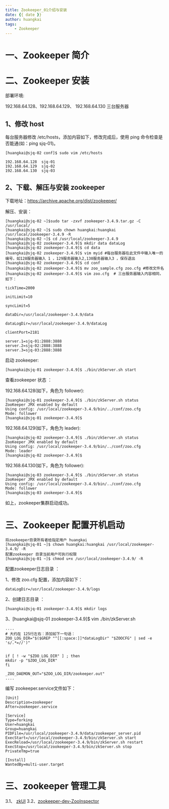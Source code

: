 ```yaml
---
title: Zookeeper_01介绍与安装
date: {{ date }}
author: huangkai
tags:
    - Zookeeper
---
```


# 一、Zookeeper 简介 #


# 二、Zookeeper 安装 #
部署环境:

192.168.64.128、192.168.64.129、 192.168.64.130 三台服务器

## 1、修改 host ##

每台服务器修改 /etc/hosts，添加内容如下，修改完成后，使用 ping 命令检查是否能通(如：ping sjq-01)。
```
[huangkai@sjq-02 conf]$ sudo vim /etc/hosts

192.168.64.128  sjq-01
192.168.64.129  sjq-02
192.168.64.130  sjq-03
```

## 2、下载、解压与安装 zookeeper ##
下载地址：https://archive.apache.org/dist/zookeeper/

解压、安装：

```
[huangkai@sjq-02 ~]$sudo tar -zxvf zookeeper-3.4.9.tar.gz -C /usr/local/
[huangkai@sjq-02 ~]$ sudo chown huangkai:huangkai /usr/local/zookeeper-3.4.9 -R
[huangkai@sjq-02 ~]$ cd /usr/local/zookeeper-3.4.9
[huangkai@sjq-02 zookeeper-3.4.9]$ mkdir data dataLog
[huangkai@sjq-02 zookeeper-3.4.9]$ cd data
[huangkai@sjq-02 zookeeper-3.4.9]$ vim myid #每台服务器在此文件中输入唯一的编号，如128服务器输入 1 ，129服务器输入2,130服务器输入3 ，保存退出
[huangkai@sjq-02 zookeeper-3.4.9]$ cd conf
[huangkai@sjq-02 zookeeper-3.4.9]$ mv zoo_sample.cfg zoo.cfg #修改文件名
[huangkai@sjq-02 zookeeper-3.4.9]$ vim zoo.cfg  # 三台服务器输入内容相同，如下：

tickTime=2000

initLimit=10

syncLimit=5

dataDir=/usr/local/zookeeper-3.4.9/data

dataLogDir=/usr/local/zookeeper-3.4.9/dataLog

clientPort=2181

server.1=sjq-01:2888:3888 
server.2=sjq-02:2888:3888 
server.3=sjq-03:2888:3888

```

启动 zookeeper:
```
[huangkai@sjq-01 zookeeper-3.4.9]$ ./bin/zkServer.sh start
```
查看zookeeper 状态 ：

192.168.64.128(如下，角色为 follower):

```
[huangkai@sjq-01 zookeeper-3.4.9]$ ./bin/zkServer.sh status
ZooKeeper JMX enabled by default
Using config: /usr/local/zookeeper-3.4.9/bin/../conf/zoo.cfg
Mode: follower
[huangkai@sjq-01 zookeeper-3.4.9]$ 
```

192.168.64.129(如下，角色为 leader):

```
[huangkai@sjq-02 zookeeper-3.4.9]$ ./bin/zkServer.sh status
ZooKeeper JMX enabled by default
Using config: /usr/local/zookeeper-3.4.9/bin/../conf/zoo.cfg
Mode: leader
[huangkai@sjq-02 zookeeper-3.4.9]$ 
```

192.168.64.130(如下，角色为 follower):

```
[huangkai@sjq-03 zookeeper-3.4.9]$ ./bin/zkServer.sh status
ZooKeeper JMX enabled by default
Using config: /usr/local/zookeeper-3.4.9/bin/../conf/zoo.cfg
Mode: follower
[huangkai@sjq-03 zookeeper-3.4.9]$
```

如上，zookeeper集群启动成功。

# 三、Zookeeper 配置开机启动 #

```
将zookeeper目录所有者给指定用户 huangkai
[huangkai@sjq-01 ~]$ chown huangkai:huangkai /usr/local/zookeeper-3.4.9/ -R
配置zookeeper 目录当前用户可执行权限
[huangkai@sjq-01 ~]$ chmod u+x /usr/local/zookeeper-3.4.9/ -R
```

配置zookeeper日志目录 ：


1、修改 zoo.cfg 配置，添加内容如下：

```
dataLogDir=/usr/local/zookeeper-3.4.9/logs
```
2、创建日志目录 ：

```
[huangkai@sjq-01 zookeeper-3.4.9]$ mkdir logs
```

3、[huangkai@sjq-01 zookeeper-3.4.9]$ vim ./bin/zkServer.sh

```
....
# 大约在 125行左右：添加如下一句话：
ZOO_LOG_DIR="$($GREP "^[[:space:]]*dataLogDir" "$ZOOCFG" | sed -e 's/.*=//')"


if [ ! -w "$ZOO_LOG_DIR" ] ; then
mkdir -p "$ZOO_LOG_DIR"
fi

_ZOO_DAEMON_OUT="$ZOO_LOG_DIR/zookeeper.out"
....

```

编写 zookeeper.service文件如下：

```
[Unit]
Description=zookeeper
After=zookeeper.service

[Service]
Type=forking
User=huangkai
Group=huangkai
PIDFile=/usr/local/zookeeper-3.4.9/data/zookeeper_server.pid
ExecStart=/usr/local/zookeeper-3.4.9/bin/zkServer.sh start
ExecReload=/usr/local/zookeeper-3.4.9/bin/zkServer.sh restart
ExecStop=/usr/local/zookeeper-3.4.9/bin/zkServer.sh stop
PrivateTmp=true

[Install]
WantedBy=multi-user.target
```
# 三、zookeeper 管理工具 #

3.1、 [zkUI](https://github.com/DeemOpen/zkui)
3.2、[zookeeper-dev-ZooInspector](https://issues.apache.org/jira/secure/attachment/12436620/ZooInspector.zip)
